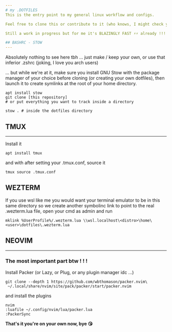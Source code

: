 ```yaml
---
# my .DOTFILES 
This is the entry point to my general linux workflow and configs.

Feel free to clone this or contribute to it (who knows, I might check your ideas xD, and your keybindings too ... )

Still a work in progress but for me it's BLAZINGLY FAST ⚡⚡ already !!!

## BASHRC - STOW
---
```

Absolutely nothing to see here tbh ... just make / keep your own, or use that inferior .zshrc (joking, I love you arch users)

... but while we're at it, make sure you install GNU Stow with the package manager of your choice before cloning (or creating your own dotfiles), then launch it to create symlinks at the root of your home directory.
```
apt install stow
git clone [this repository]
# or put everything you want to track inside a directory

stow . # inside the dotfiles directory
```

## TMUX
---
Install it
```
apt install tmux
```
and with after setting your .tmux.conf, source it
```
tmux source .tmux.conf
```
## WEZTERM
If you use wsl like me you would want your terminal emulator to be in this same directory so we create another symbolinc link to point to the real .wezterm.lua file, open your cmd as admin and run 
```
mklink %UserProfile%/.wezterm.lua \\wsl.localhost\<distro>\home\<user>\dotfiles\.wezterm.lua
```
## NEOVIM
---
### The most important part btw ! ! !  
Install Packer (or Lazy, or Plug, or any plugin manager idc ...)
```
git clone --depth 1 https://github.com/wbthomason/packer.nvim\
 ~/.local/share/nvim/site/pack/packer/start/packer.nvim
```
and install the plugins
```
nvim
:luafile ~/.config/nvim/lua/packer.lua
:PackerSync
```
**That's it you're on your own now, bye 😘** 
